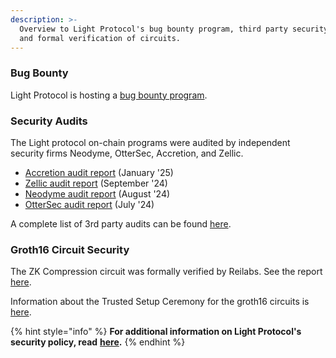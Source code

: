 ```yaml
---
description: >-
  Overview to Light Protocol's bug bounty program, third party security audits,
  and formal verification of circuits.
---
```



### Bug Bounty

Light Protocol is hosting a [bug bounty program](https://immunefi.com/bug-bounty/light-protocol/information/).

### Security Audits

The Light protocol on-chain programs were audited by independent security firms Neodyme, OtterSec, Accretion, and Zellic.

* [Accretion audit report](https://github.com/Lightprotocol/light-protocol/blob/main/audits/accretion_v1_update_audit.pdf) (January '25)
* [Zellic audit report](https://github.com/Lightprotocol/light-protocol/blob/main/audits/zellic_v1_audit.pdf) (September '24)
* [Neodyme audit report](https://github.com/Lightprotocol/light-protocol/blob/main/audits/neodyme_v1_audit.pdf) (August '24)&#x20;
* [OtterSec audit report](https://github.com/Lightprotocol/light-protocol/blob/main/audits/ottersec_v1_audit.pdf) (July '24)

A complete list of 3rd party audits can be found [here](https://github.com/Lightprotocol/light-protocol/tree/main/audits).

### Groth16 Circuit Security

The ZK Compression circuit was formally verified by Reilabs. See the report [here](https://github.com/Lightprotocol/light-protocol/blob/main/audits/reilabs_circuits_formal_verification_report.pdf).

Information about the Trusted Setup Ceremony for the groth16 circuits is [here](https://github.com/Lightprotocol/gnark-mt-setup/blob/main/README.md).

{% hint style="info" %}
**For additional information on Light Protocol's security policy, read** [**here**](https://github.com/Lightprotocol/light-protocol/blob/main/SECURITY.md)**.**&#x20;
{% endhint %}
